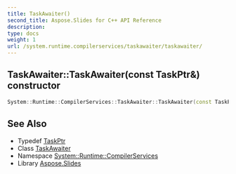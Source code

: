 ```yaml
---
title: TaskAwaiter()
second_title: Aspose.Slides for C++ API Reference
description: 
type: docs
weight: 1
url: /system.runtime.compilerservices/taskawaiter/taskawaiter/
---
```

## TaskAwaiter::TaskAwaiter(const TaskPtr\&) constructor




```cpp
System::Runtime::CompilerServices::TaskAwaiter::TaskAwaiter(const TaskPtr &task)
```

## See Also

* Typedef [TaskPtr](../../../system/taskptr/)
* Class [TaskAwaiter](../)
* Namespace [System::Runtime::CompilerServices](../../)
* Library [Aspose.Slides](../../../)